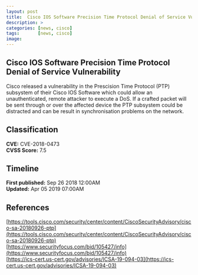 ```yaml
---
layout: post
title:  Cisco IOS Software Precision Time Protocol Denial of Service Vulnerability
description: >
categories: [news, cisco]
tags:       [news, cisco]
image: 
---
```


## Cisco IOS Software Precision Time Protocol Denial of Service Vulnerability
Cisco released a vulnerability in the Prescision Time Protocol (PTP) subsystem of their Cisco IOS Software which could allow an unauthenticated, remote attacker to execute a DoS. If a crafted packet will be sent through or over the affected device the PTP subsystem could be distracted and can be result in synchronisation problems on the network.

## Classification
**CVE:** CVE-2018-0473  
**CVSS Score:** 7.5

## Timeline
**First published:** Sep 26 2018 12:00AM  
**Updated:** Apr 05 2019 07:00AM

## References
[https://tools.cisco.com/security/center/content/CiscoSecurityAdvisory/cisco-sa-20180926-ptp](https://tools.cisco.com/security/center/content/CiscoSecurityAdvisory/cisco-sa-20180926-ptp)  
[https://www.securityfocus.com/bid/105427/info](https://www.securityfocus.com/bid/105427/info)  
[https://ics-cert.us-cert.gov/advisories/ICSA-19-094-03](https://ics-cert.us-cert.gov/advisories/ICSA-19-094-03)

